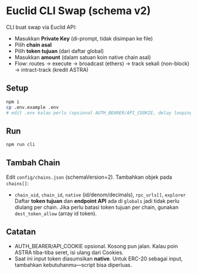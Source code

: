 # Euclid CLI Swap (schema v2)

CLI buat swap via Euclid API:
- Masukkan **Private Key** (di-prompt, tidak disimpan ke file)
- Pilih **chain asal**
- Pilih **token tujuan** (dari daftar global)
- Masukkan **amount** (dalam satuan koin native chain asal)
- Flow: routes → execute → broadcast (ethers) → track sekali (non-block) → intract-track (kredit ASTRA)

## Setup
```bash
npm i
cp .env.example .env
# edit .env kalau perlu (opsional AUTH_BEARER/API_COOKIE, delay looping, dll)
```

## Run
```bash
npm run cli
```

## Tambah Chain
Edit `config/chains.json` (schemaVersion=2). Tambahkan objek pada `chains[]`:
- `chain_uid`, `chain_id`, `native` (id/denom/decimals), `rpc_urls[]`, `explorer`
Daftar **token tujuan** dan **endpoint API** ada di `globals` jadi tidak perlu diulang per chain.
Jika perlu batasi token tujuan per chain, gunakan `dest_token_allow` (array id token).

## Catatan
- AUTH_BEARER/API_COOKIE opsional. Kosong pun jalan. Kalau poin ASTRA tiba-tiba seret, isi ulang dari Cookies.
- Saat ini input token diasumsikan **native**. Untuk ERC-20 sebagai input, tambahkan kebutuhanmu—script bisa diperluas.
